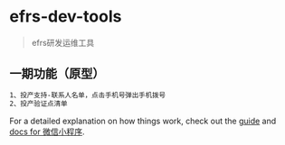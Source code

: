 # efrs-dev-tools

> efrs研发运维工具

## 一期功能（原型）

``` bash
1、投产支持-联系人名单，点击手机号弹出手机拨号
2、投产验证点清单
```

For a detailed explanation on how things work, check out the [guide](https://mp.weixin.qq.com/wxopen) and [docs for 微信小程序](https://developers.weixin.qq.com/miniprogram/dev/index.html).
